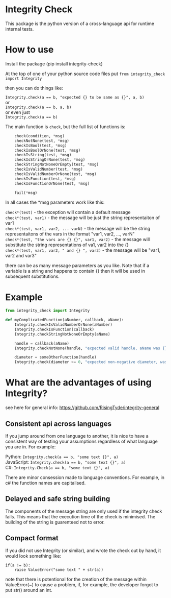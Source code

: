 # Integrity Check

This package is the python version of a cross-language api for runtime internal tests. 

# How to use
Install the package (pip install integrity-check)

At the top of one of your python source code files put
`from integrity_check import Integrity`

then you can do things like:

`Integrity.check(a == b, "expected {} to be same as {}", a, b)`  
or  
`Integrity.check(a == b, a, b)`  
or even just  
`Integrity.check(a == b)`

The main function is `check`, but the full list of functions is:
```python
    check(condition, *msg)
    checkNotNone(test, *msg)
    checkIsBool(test, *msg)
    checkIsBoolOrNone(test, *msg)
    checkIsString(test, *msg)
    checkIsStringOrNone(test, *msg)
    checkStringNotNoneOrEmpty(test, *msg)
    checkIsValidNumber(test, *msg)
    checkIsValidNumberOrNone(test, *msg)
    checkIsFunction(test, *msg)
    checkIsFunctionOrNone(test, *msg)

    fail(*msg)
```
In all cases the *msg parameters work like this:

`check*(test)` - the exception will contain a default message  
`check*(test, var1)` - the message will be just the string representaiton of var1  
`check*(test, var1, var2, ... varN)` - the message will be the string representaitons of the vars in the format "var1, var2, ..., varN"  
`check*(test, "the vars are {} {}", var1, var2)` - the message will substitute the string representations of va1, var2 into the {}  
`check*(test, var1, var2, " and {} ", var3)` - the message will be "var1, var2 and var3"  

there can be as many message parameters as you like.
Note that if a variable is a string and happens to contain {} then it will be used in subsequent substitutions. 

# Example

```python
from integrity_check import Integrity

def myComplicatedFunction(aNumber, callback, aName):
    Integrity.checkIsValidNumberOrNone(aNumber)
    Integrity.checkIsFunction(callback)
    Integrity.checkStringNotNoneOrEmpty(aName)

    handle = callback(aName)
    Integrity.checkNotNone(handle, "expected valid handle, aName was {}", aName)

    diameter = someOtherFunction(handle)
    Integrity.check(diameter >= 0, "expected non-negative diameter, was {}", diameter)
```

# What are the advantages of using Integrity?

see here for general info: https://github.com/RisingTyde/integrity-general

## Consistent api across languages
If you jump around from one language to another, it is nice to have a consistent way of testing your assumptions regardless of what language you are in. For example:

Python: `Integrity.check(a == b, "some text {}", a)`  
JavaScript: `Integrity.check(a == b, "some text {}", a)`  
C#: `Integrity.Check(a == b, "some text {}", a)`  

There are minor consession made to language conventions. For example, in c# the function names are capitalised.

## Delayed and safe string building
The components of the message string are only used if the integrity check fails. This means that the execution time of the check is minimised. The building of the string is guarenteed not to error.

## Compact format
If you did not use Integrity (or similar), and wrote the check out by hand, it would look something like:
```
if(a != b):
	raise ValueError("some text " + str(a))
```
note that there is potentional for the creation of the message within ValueError(~) to cause a problem, if, for example, the developer forgot to put str() around an int.



